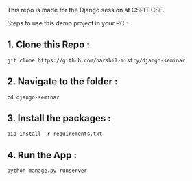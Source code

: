 This repo is made for the Django session at CSPIT CSE.

Steps to use this demo project in your PC : 

## 1. Clone this Repo : 
` git clone https://github.com/harshil-mistry/django-seminar `

## 2. Navigate to the folder :
` cd django-seminar `

## 3. Install the packages : 
` pip install -r requirements.txt `

## 4. Run the App : 
` python manage.py runserver `
